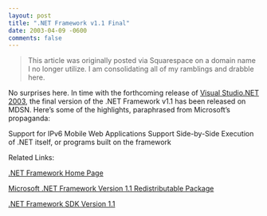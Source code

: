 ```yaml
---
layout: post
title: ".NET Framework v1.1 Final"
date: 2003-04-09 -0600
comments: false
---
```


> This article was originally posted via Squarespace on a domain name I no longer utilize.  I am consolidating all of my ramblings and drabble here.

No surprises here. In time with the forthcoming release of [Visual Studio.NET 2003][1], the final version of the .NET Framework v1.1 has been released on MDSN. Here’s some of the highlights, paraphrased from Microsoft’s propaganda:

Support for IPv6
Mobile Web Applications Support
Side-by-Side Execution of .NET itself, or programs built on the framework

Related Links:

[.NET Framework Home Page][2]

[Microsoft .NET Framework Version 1.1 Redistributable Package][3]

[.NET Framework SDK Version 1.1][4]

[1]: http://msdn.microsoft.com/vstudio/
[2]: http://msdn.microsoft.com/netframework/
[3]: http://www.microsoft.com/downloads/details.aspx?familyid=262d25e3-f589-4842-8157-034d1e7cf3a3&displaylang=en
[4]: http://www.microsoft.com/downloads/details.aspx?familyid=9b3a2ca6-3647-4070-9f41-a333c6b9181d&displaylang=en